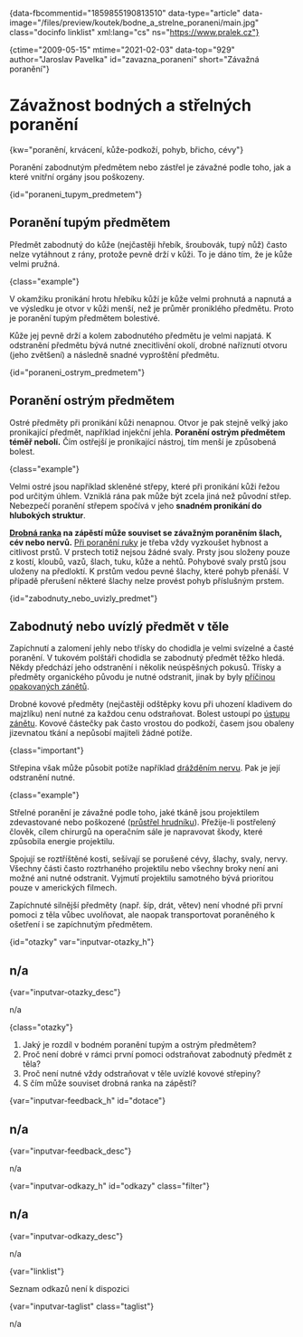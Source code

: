
{data-fbcommentid="1859855190813510" data-type="article" data-image="/files/preview/koutek/bodne\_a\_strelne_poraneni/main.jpg" class="docinfo linklist" xml:lang="cs" ns="https://www.pralek.cz"}

{ctime="2009-05-15" mtime="2021-02-03" data-top="929" author="Jaroslav Pavelka" id="zavazna_poraneni" short="Závažná poranění"}

# Závažnost bodných a střelných poranění

{kw="poranění, krvácení, kůže-podkoží, pohyb, břicho, cévy"}

Poranění zabodnutým předmětem nebo zástřel je závažné podle toho, jak a které vnitřní orgány jsou poškozeny.

{id="poraneni\_tupym\_predmetem"}

## Poranění tupým předmětem

Předmět zabodnutý do kůže (nejčastěji hřebík, šroubovák, tupý nůž) často nelze vytáhnout z rány, protože pevně drží v kůži. To je dáno tím, že je kůže velmi pružná.

{class="example"}

V okamžiku pronikání hrotu hřebíku kůží je kůže velmi prohnutá a napnutá a ve výsledku je otvor v kůži menší, než je průměr proniklého předmětu. Proto je poranění tupým předmětem bolestivé.

Kůže jej pevně drží a kolem zabodnutého předmětu je velmi napjatá. K odstranění předmětu bývá nutné znecitlivění okolí, drobné naříznutí otvoru (jeho zvětšení) a následně snadné vyproštění předmětu.

{id="poraneni\_ostrym\_predmetem"}

## Poranění ostrým předmětem

Ostré předměty při pronikání kůži nenapnou. Otvor je pak stejně velký jako pronikající předmět, například injekční jehla. **Poranění ostrým předmětem téměř nebolí.** Čím ostřejší je pronikající nástroj, tím menší je způsobená bolest.

{class="example"}

Velmi ostré jsou například skleněné střepy, které při pronikání kůži řežou pod určitým úhlem. Vzniklá rána pak může být zcela jiná než původní střep. Nebezpečí poranění střepem spočívá v jeho **snadném pronikání do hlubokých struktur**.

**[Drobná ranka][1] na zápěstí může souviset se závažným poraněním šlach, cév nebo nervů.** [Při poranění ruky][2] je třeba vždy vyzkoušet hybnost a citlivost prstů. V prstech totiž nejsou žádné svaly. Prsty jsou složeny pouze z kostí, kloubů, vazů, šlach, tuku, kůže a nehtů. Pohybové svaly prstů jsou uloženy na předloktí. K prstům vedou pevné šlachy, které pohyb přenáší. V případě přerušení některé šlachy nelze provést pohyb příslušným prstem. 

{id="zabodnuty\_nebo\_uvizly_predmet"}

## Zabodnutý nebo uvízlý předmět v těle

Zapíchnutí a zalomení jehly nebo třísky do chodidla je velmi svízelné a časté poranění. V tukovém polštáři chodidla se zabodnutý předmět těžko hledá. Někdy předchází jeho odstranění i několik neúspěšných pokusů. Třísky a předměty organického původu je nutné odstranit, jinak by byly [příčinou opakovaných zánětů][3].

Drobné kovové předměty (nejčastěji odštěpky kovu při uhození kladivem do majzlíku) není nutné za každou cenu odstraňovat. Bolest ustoupí po [ústupu zánětu][4]. Kovové částečky pak často vrostou do podkoží, časem jsou obaleny jizevnatou tkání a nepůsobí majiteli žádné potíže.

{class="important"}

Střepina však může působit potíže například [drážděním nervu][5]. Pak je její odstranění nutné.

{class="example"}

Střelné poranění je závažné podle toho, jaké tkáně jsou projektilem zdevastované nebo poškozené ([průstřel hrudníku][6]). Přežije-li postřelený člověk, cílem chirurgů na operačním sále je napravovat škody, které způsobila energie projektilu.

Spojují se roztříštěné kosti, sešívají se porušené cévy, šlachy, svaly, nervy. Všechny části často roztrhaného projektilu nebo všechny broky není ani možné ani nutné odstranit. Vyjmutí projektilu samotného bývá prioritou pouze v amerických filmech.

Zapíchnuté silnější předměty (např. šíp, drát, větev) není vhodné při první pomoci z těla vůbec uvolňovat, ale naopak transportovat poraněného k ošetření i se zapíchnutým předmětem.

{id="otazky" var="inputvar-otazky_h"}

## n/a

{var="inputvar-otazky_desc"}

n/a

{class="otazky"}

  1. Jaký je rozdíl v bodném poranění tupým a ostrým předmětem?
  2. Proč není dobré v rámci první pomoci odstraňovat zabodnutý předmět z těla?
  3. Proč není nutné vždy odstraňovat v těle uvízlé kovové střepiny?
  4. S čím může souviset drobná ranka na zápěstí?

{var="inputvar-feedback_h" id="dotace"}

## n/a

{var="inputvar-feedback_desc"}

n/a

{var="inputvar-odkazy_h" id="odkazy" class="filter"}

## n/a

{var="inputvar-odkazy_desc"}

n/a

{var="linklist"}

Seznam odkazů není k dispozici

{var="inputvar-taglist" class="taglist"}

n/a

 [1]: poraneni
 [2]: onemocneni_slach
 [3]: teplota
 [4]: bakterie
 [5]: karpalni_syndrom
 [6]: pneumotorax

